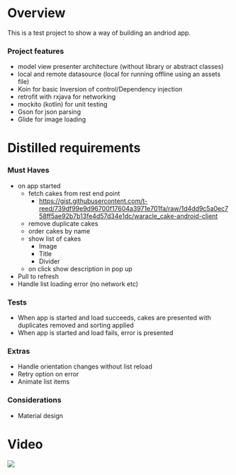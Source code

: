 # Overview
This is a test project to show a way of building an andriod app. 

### Project features
- model view presenter architecture (without library or abstract classes)
- local and remote datasource (local for running offline using an assets file)
- Koin for basic Inversion of control/Dependency injection
- retrofit with rxjava for networking
- mockito (kotlin) for unit testing
- Gson for json parsing
- Glide for image loading

# Distilled requirements
### Must Haves
- on app started
    - fetch cakes from rest end point
        - https://gist.githubusercontent.com/t-reed/739df99e9d96700f17604a3971e701fa/raw/1d4dd9c5a0ec758ff5ae92b7b13fe4d57d34e1dc/waracle_cake-android-client
    - remove duplicate cakes
    - order cakes by name
    - show list of cakes
        - Image
        - Title
        - Divider
    - on click show description in pop up
- Pull to refresh
- Handle list loading error (no network etc)

### Tests
- When app is started and load succeeds, cakes are presented with duplicates removed and sorting applied
- When app is started and load fails, error is presented

### Extras
- Handle orientation changes without list reload
- Retry option on error
- Animate list items 

### Considerations
- Material design

# Video
![](output.gif)
